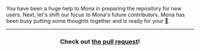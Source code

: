 You have been a huge help to Mona in preparing the repository for new users. Next, let's shift our focus to Mona's future contributors. Mona has been busy putting some thoughts together and is ready for your :eyes:.

<hr>
<h3 align="center">Check out <a href="{{ prURL }}">the pull request</a>!</h3>

